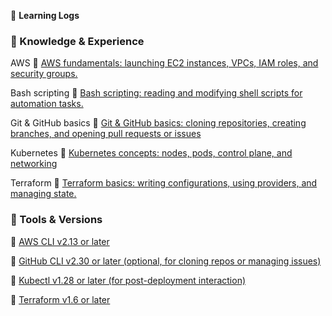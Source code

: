 📖 **Learning Logs**

### 📖 Knowledge & Experience

AWS
🔗 [AWS fundamentals: launching EC2 instances, VPCs, IAM roles, and security groups.](https://aws.amazon.com/training/learn-about/cloud-practitioner)


Bash scripting
🔗 [Bash scripting: reading and modifying shell scripts for automation tasks.](https://tldp.org/LDP/Bash-Beginners-Guide/html/?spm=a2ty_o01.29997173.0.0.3cc2c92115XL0c)


Git & GitHub basics
🔗 [Git & GitHub basics: cloning repositories, creating branches, and opening pull requests or issues](https://skills.github.com/?spm=a2ty_o01.29997173.0.0.3cc2c92115XL0c)


Kubernetes
🔗 [Kubernetes concepts: nodes, pods, control plane, and networking](https://kubernetes.io/docs/tutorials/kubernetes-basics)


Terraform
🔗 [Terraform basics: writing configurations, using providers, and managing state.](https://developer.hashicorp.com/terraform/tutorials)


### 📖 Tools & Versions

🔗 [AWS CLI v2.13 or later](https://docs.aws.amazon.com/cli/latest/userguide/cli-chap-configure.html)


🔗 [GitHub CLI v2.30 or later (optional, for cloning repos or managing issues)](https://cli.github.com)


🔗 [Kubectl v1.28 or later (for post-deployment interaction)](https://kubernetes.io/docs/tasks/tools)


🔗 [Terraform v1.6 or later](https://developer.hashicorp.com/terraform/tutorials/aws-get-started/install-cli)


